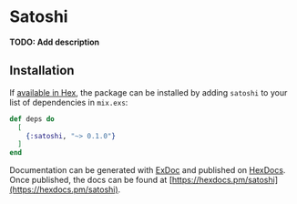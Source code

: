 # Satoshi

**TODO: Add description**

## Installation

If [available in Hex](https://hex.pm/docs/publish), the package can be installed
by adding `satoshi` to your list of dependencies in `mix.exs`:

```elixir
def deps do
  [
    {:satoshi, "~> 0.1.0"}
  ]
end
```

Documentation can be generated with [ExDoc](https://github.com/elixir-lang/ex_doc)
and published on [HexDocs](https://hexdocs.pm). Once published, the docs can
be found at [https://hexdocs.pm/satoshi](https://hexdocs.pm/satoshi).

